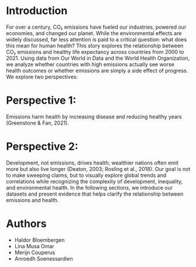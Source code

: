 # Introduction 
For over a century, CO₂ emissions have fueled our industries, powered our economies, and changed our planet. While the environmental effects are widely discussed, far less attention is paid to a critical question: what does this mean for human health? This story explores the relationship between CO₂ emissions and healthy life expectancy across countries from 2000 to 2021. Using data from Our World in Data and the World Health Organization, we analyze whether countries with high emissions actually see worse health outcomes or whether emissions are simply a side effect of progress.
We explore two perspectives:

# Perspective 1:
 Emissions harm health by increasing disease and reducing healthy years (Greenstone & Fan, 2021).
# Perspective 2:
Development, not emissions, drives health; wealthier nations often emit more but also live longer (Deaton, 2003; Rosling et al., 2018).
Our goal is not to make sweeping claims, but to visually explore global trends and correlations while recognizing the complexity of development, inequality, and environmental health. In the following sections, we introduce our datasets and present evidence that helps clarify the relationship between emissions and health.


# Authors
- Haldor Bloembergen
- Lina Musa Omar
- Merijn Couperus
- Anroedh Soenessardien